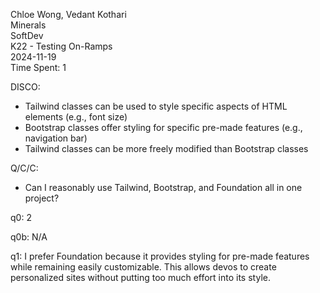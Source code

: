 Chloe Wong, Vedant Kothari  
Minerals  
SoftDev  
K22 - Testing On-Ramps  
2024-11-19  
Time Spent: 1  

DISCO:  
- Tailwind classes can be used to style specific aspects of HTML elements (e.g., font size)  
- Bootstrap classes offer styling for specific pre-made features (e.g., navigation bar)  
- Tailwind classes can be more freely modified than Bootstrap classes  

Q/C/C:  
- Can I reasonably use Tailwind, Bootstrap, and Foundation all in one project?  

q0: 2  

q0b: N/A  

q1: I prefer Foundation because it provides styling for pre-made features while remaining easily customizable. This allows devos to create personalized sites without putting too much effort into its style.